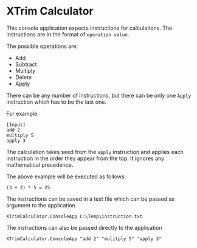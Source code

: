 # XTrim Calculator


This console application expects instructions for calculations. The instructions are in the format of `operation value`. 

The possible operations are:
* Add
* Subtract
* Multiply
* Delete 
* Apply

There can be any number of instructions, but there can be only one `Apply` instruction which has to be the last one. 

For example: 
```
[Input]
add 2
multiply 5
apply 3
```

The calculation takes seed from the `apply` instruction and applies each instruction in the order they appear from the top. It ignores any mathematical precedence. 

The above example will be executed as follows:


`(3 + 2) * 5 = 25`

The instructions can be saved in a text file which can be passed as argument to the application. 

`XTrimCalculator.ConsoleApp C:\Temp\instruction.txt`

The instructions can also be passed directly to the application

`XTrimCalculator.ConsoleApp "add 2" "mulitply 5" "apply 3"`
